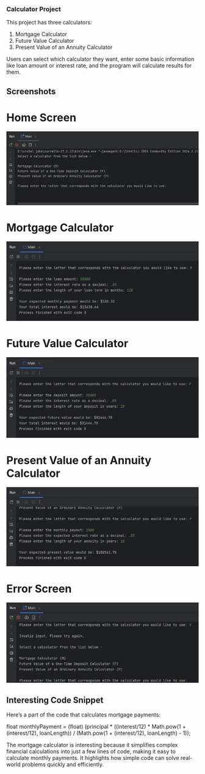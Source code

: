 ### Calculator Project

This project has three calculators:
1. Mortgage Calculator
2. Future Value Calculator
3. Present Value of an Annuity Calculator

Users can select which calculator they want, enter some basic information like loan amount or interest rate, and the program will calculate results for them.

## Screenshots

# Home Screen

![Home Screen](Screenshots/home.png)

# Mortgage Calculator

![Mortgage Calculator](Screenshots/mortgage.png)

# Future Value Calculator

![Future Value Calculator](Screenshots/futurevalue.png)

# Present Value of an Annuity Calculator

![Present Value Calculator](Screenshots/presentvalue.png)

# Error Screen

![Error Screen](Screenshots/error.png)

## Interesting Code Snippet

Here’s a part of the code that calculates mortgage payments:

float monthlyPayment = (float) (principal * ((interest/12) * Math.pow(1 + (interest/12), loanLength))
                                / (Math.pow(1 + (interest/12), loanLength) - 1));

The mortgage calculator is interesting because it simplifies complex financial calculations into just a few lines of code, making it easy to calculate monthly payments. It highlights how simple code can solve real-world problems quickly and efficiently.